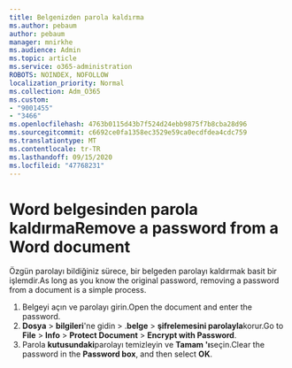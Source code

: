 ```yaml
---
title: Belgenizden parola kaldırma
ms.author: pebaum
author: pebaum
manager: mnirkhe
ms.audience: Admin
ms.topic: article
ms.service: o365-administration
ROBOTS: NOINDEX, NOFOLLOW
localization_priority: Normal
ms.collection: Adm_O365
ms.custom:
- "9001455"
- "3466"
ms.openlocfilehash: 4763b0115d43b7f524d24ebb9875f7b8cba28d96
ms.sourcegitcommit: c6692ce0fa1358ec3529e59ca0ecdfdea4cdc759
ms.translationtype: MT
ms.contentlocale: tr-TR
ms.lasthandoff: 09/15/2020
ms.locfileid: "47768231"
---
```

# <a name="remove-a-password-from-a-word-document"></a><span data-ttu-id="3e858-102">Word belgesinden parola kaldırma</span><span class="sxs-lookup"><span data-stu-id="3e858-102">Remove a password from a Word document</span></span>

<span data-ttu-id="3e858-103">Özgün parolayı bildiğiniz sürece, bir belgeden parolayı kaldırmak basit bir işlemdir.</span><span class="sxs-lookup"><span data-stu-id="3e858-103">As long as you know the original password, removing a password from a document is a simple process.</span></span>

1. <span data-ttu-id="3e858-104">Belgeyi açın ve parolayı girin.</span><span class="sxs-lookup"><span data-stu-id="3e858-104">Open the document and enter the password.</span></span>
2. <span data-ttu-id="3e858-105">**Dosya**  >  **bilgileri**'ne gidin  >  .**belge**  >  **şifrelemesini parolayla**korur.</span><span class="sxs-lookup"><span data-stu-id="3e858-105">Go to **File** > **Info** > **Protect Document** > **Encrypt with Password**.</span></span>
3. <span data-ttu-id="3e858-106">Parola **kutusundaki**parolayı temizleyin ve **Tamam 'ı**seçin.</span><span class="sxs-lookup"><span data-stu-id="3e858-106">Clear the password in the **Password box**, and then select **OK**.</span></span>